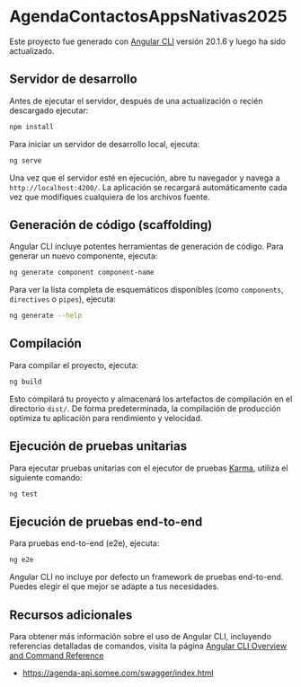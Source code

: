 # AgendaContactosAppsNativas2025

Este proyecto fue generado con [Angular CLI](https://github.com/angular/angular-cli) versión 20.1.6 y luego ha sido actualizado.

## Servidor de desarrollo

Antes de ejecutar el servidor, después de una actualización o recién descargado ejecutar:
```bash
npm install
```
Para iniciar un servidor de desarrollo local, ejecuta:

```bash
ng serve
```

Una vez que el servidor esté en ejecución, abre tu navegador y navega a `http://localhost:4200/`. La aplicación se recargará automáticamente cada vez que modifiques cualquiera de los archivos fuente.

## Generación de código (scaffolding)

Angular CLI incluye potentes herramientas de generación de código. Para generar un nuevo componente, ejecuta:

```bash
ng generate component component-name
```

Para ver la lista completa de esquemáticos disponibles (como `components`, `directives` o `pipes`), ejecuta:

```bash
ng generate --help
```

## Compilación

Para compilar el proyecto, ejecuta:

```bash
ng build
```

Esto compilará tu proyecto y almacenará los artefactos de compilación en el directorio `dist/`. De forma predeterminada, la compilación de producción optimiza tu aplicación para rendimiento y velocidad.

## Ejecución de pruebas unitarias

Para ejecutar pruebas unitarias con el ejecutor de pruebas [Karma](https://karma-runner.github.io), utiliza el siguiente comando:

```bash
ng test
```

## Ejecución de pruebas end-to-end

Para pruebas end-to-end (e2e), ejecuta:

```bash
ng e2e
```

Angular CLI no incluye por defecto un framework de pruebas end-to-end. Puedes elegir el que mejor se adapte a tus necesidades.

## Recursos adicionales

Para obtener más información sobre el uso de Angular CLI, incluyendo referencias detalladas de comandos, visita la página [Angular CLI Overview and Command Reference](https://angular.dev/tools/cli)

* https://agenda-api.somee.com/swagger/index.html